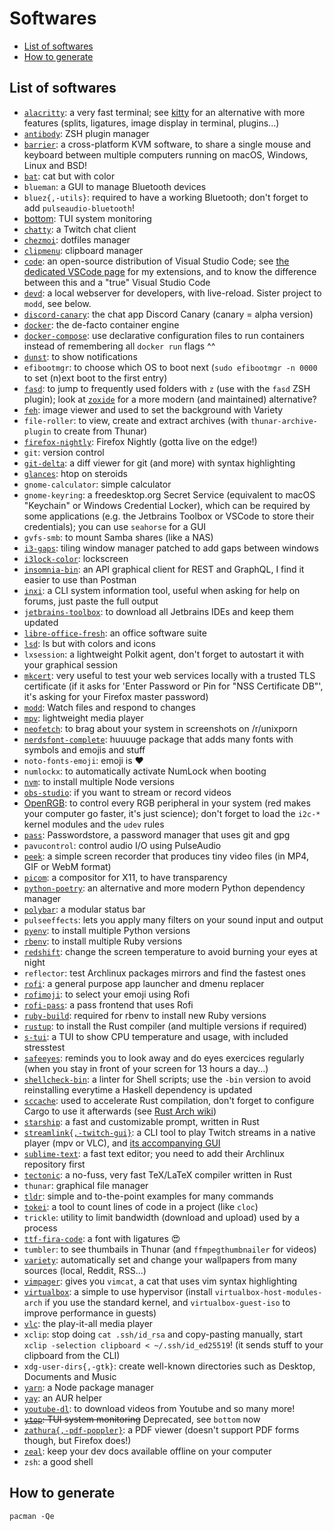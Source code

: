 # Softwares

<!-- toc -->

- [List of softwares](#list-of-softwares)
- [How to generate](#how-to-generate)

<!-- tocstop -->

## List of softwares

- [`alacritty`](https://github.com/alacritty/alacritty): a very fast terminal; see [kitty](https://sw.kovidgoyal.net/kitty/) for an alternative with more features (splits, ligatures, image display in terminal, plugins...)
- [`antibody`](https://github.com/getantibody/antibody): ZSH plugin manager
- [`barrier`](https://github.com/debauchee/barrier): a cross-platform KVM software, to share a single mouse and keyboard between multiple computers running on macOS, Windows, Linux and BSD!
- [`bat`](https://github.com/sharkdp/bat): cat but with color
- `blueman`: a GUI to manage Bluetooth devices
- `bluez{,-utils}`: required to have a working Bluetooth; don't forget to add `pulseaudio-bluetooth`!
- [bottom](https://github.com/ClementTsang/bottom): TUI system monitoring
- [`chatty`](https://chatty.github.io/): a Twitch chat client
- [`chezmoi`](https://www.chezmoi.io/): dotfiles manager
- [`clipmenu`](https://github.com/cdown/clipmenu): clipboard manager
- [`code`](https://code.visualstudio.com/): an open-source distribution of Visual Studio Code; see [the dedicated VSCode page](vscode.md) for my extensions, and to know the difference between this and a "true" Visual Studio Code
- [`devd`](https://github.com/cortesi/devd): a local webserver for developers, with live-reload. Sister project to `modd`, see below.
- [`discord-canary`](https://discord.com/): the chat app Discord Canary (canary = alpha version)
- [`docker`](https://www.docker.com/): the de-facto container engine
- [`docker-compose`](https://docs.docker.com/compose/): use declarative configuration files to run containers instead of remembering all `docker run` flags ^^
- [`dunst`](https://github.com/dunst-project/dunst): to show notifications
- `efibootmgr`: to choose which OS to boot next (`sudo efibootmgr -n 0000` to set (n)ext boot to the first entry)
- [`fasd`](https://github.com/clvv/fasd): to jump to frequently used folders with `z` (use with the `fasd` ZSH plugin); look at [`zoxide`](https://github.com/ajeetdsouza/zoxide) for a more modern (and maintained) alternative?
- [`feh`](https://feh.finalrewind.org/): image viewer and used to set the background with Variety
- `file-roller`: to view, create and extract archives (with `thunar-archive-plugin` to create from Thunar)
- [`firefox-nightly`](https://www.mozilla.org/en-US/firefox/): Firefox Nightly (gotta live on the edge!)
- `git`: version control
- [`git-delta`](https://github.com/dandavison/delta): a diff viewer for git (and more) with syntax highlighting
- [`glances`](https://github.com/nicolargo/glances): htop on steroids
- `gnome-calculator`: simple calculator
- `gnome-keyring`: a freedesktop.org Secret Service (equivalent to macOS "Keychain" or Windows Credential Locker), which can be required by some applications (e.g. the Jetbrains Toolbox or VSCode to store their credentials); you can use `seahorse` for a GUI
- `gvfs-smb`: to mount Samba shares (like a NAS)
- [`i3-gaps`](https://github.com/Airblader/i3): tiling window manager patched to add gaps between windows
- [`i3lock-color`](https://github.com/Raymo111/i3lock-color): lockscreen
- [`insomnia-bin`](https://insomnia.rest/): an API graphical client for REST and GraphQL, I find it easier to use than Postman
- [`inxi`](https://smxi.org/docs/inxi.htm): a CLI system information tool, useful when asking for help on forums, just paste the full output
- [`jetbrains-toolbox`](https://www.jetbrains.com/toolbox-app/): to download all Jetbrains IDEs and keep them updated
- [`libre-office-fresh`](https://www.libreoffice.org/): an office software suite
- [`lsd`](https://github.com/Peltoche/lsd): ls but with colors and icons
- `lxsession`: a lightweight Polkit agent, don't forget to autostart it with your graphical session
- [`mkcert`](https://github.com/FiloSottile/mkcert): very useful to test your web services locally with a trusted TLS certificate (if it asks for 'Enter Password or Pin for "NSS Certificate DB"', it's asking for your Firefox master password)
- [`modd`](https://github.com/cortesi/modd): Watch files and respond to changes
- [`mpv`](https://mpv.io/): lightweight media player
- [`neofetch`](https://github.com/dylanaraps/neofetch): to brag about your system in screenshots on /r/unixporn
- [`nerdsfont-complete`](https://www.nerdfonts.com/): huuuuge package that adds many fonts with symbols and emojis and stuff
- `noto-fonts-emoji`: emoji is ❤️
- `numlockx`: to automatically activate NumLock when booting
- [`nvm`](https://github.com/nvm-sh/nvm): to install multiple Node versions
- [`obs-studio`](https://obsproject.com/): if you want to stream or record videos
- [OpenRGB](https://openrgb.org/): to control every RGB peripheral in your system (red makes your computer go faster, it's just science); don't forget to load the `i2c-*` kernel modules and the `udev` rules
- [`pass`](https://www.passwordstore.org/): Passwordstore, a password manager that uses git and gpg
- `pavucontrol`: control audio I/O using PulseAudio
- [`peek`](https://github.com/phw/peek): a simple screen recorder that produces tiny video files (in MP4, GIF or WebM format)
- [`picom`](https://github.com/yshui/picom): a compositor for X11, to have transparency
- [`python-poetry`](https://python-poetry.org/): an alternative and more modern Python dependency manager
- [`polybar`](https://polybar.github.io/): a modular status bar
- `pulseeffects`: lets you apply many filters on your sound input and output
- [`pyenv`](https://github.com/pyenv/pyenv): to install multiple Python versions
- [`rbenv`](https://github.com/rbenv/rbenv): to install multiple Ruby versions
- [`redshift`](http://jonls.dk/redshift/): change the screen temperature to avoid burning your eyes at night
- `reflector`: test Archlinux packages mirrors and find the fastest ones
- [`rofi`](https://github.com/davatorium/rofi): a general purpose app launcher and dmenu replacer
- [`rofimoji`](https://github.com/fdw/rofimoji/): to select your emoji using Rofi
- [`rofi-pass`](https://github.com/carnager/rofi-pass): a pass frontend that uses Rofi
- [`ruby-build`](https://github.com/rbenv/ruby-build): required for rbenv to install new Ruby versions
- [`rustup`](https://rustup.rs/): to install the Rust compiler (and multiple versions if required)
- [`s-tui`](https://github.com/amanusk/s-tui): a TUI to show CPU temperature and usage, with included stresstest
- [`safeeyes`](https://github.com/slgobinath/SafeEyes): reminds you to look away and do eyes exercices regularly (when you stay in front of your screen for 13 hours a day...)
- [`shellcheck-bin`](https://www.shellcheck.net/): a linter for Shell scripts; use the `-bin` version to avoid reinstalling everytime a Haskell dependency is updated
- [`sccache`](https://github.com/mozilla/sccache): used to accelerate Rust compilation, don't forget to configure Cargo to use it afterwards (see [Rust Arch wiki](https://wiki.archlinux.org/index.php/Rust#sccache))
- [`starship`](https://starship.rs/): a fast and customizable prompt, written in Rust
- [`streamlink{,-twitch-gui}`](https://streamlink.github.io/): a CLI tool to play Twitch streams in a native player (mpv or VLC), and [its accompanying GUI](https://streamlink.github.io/streamlink-twitch-gui/)
- [`sublime-text`](https://www.sublimetext.com/): a fast text editor; you need to add their Archlinux repository first
- [`tectonic`](https://tectonic-typesetting.github.io/): a no-fuss, very fast TeX/LaTeX compiler written in Rust
- `thunar`: graphical file manager
- [`tldr`](https://tldr.sh/): simple and to-the-point examples for many commands
- [`tokei`](https://github.com/XAMPPRocky/tokei): a tool to count lines of code in a project (like `cloc`)
- `trickle`: utility to limit bandwidth (download and upload) used by a process
- [`ttf-fira-code`](https://github.com/tonsky/FiraCode): a font with ligatures 😍
- `tumbler`: to see thumbails in Thunar (and `ffmpegthumbnailer` for videos)
- [`variety`](https://peterlevi.com/variety/): automatically set and change your wallpapers from many sources (local, Reddit, RSS...)
- [`vimpager`](https://github.com/rkitover/vimpager): gives you `vimcat`, a cat that uses vim syntax highlighting
- [`virtualbox`](https://www.virtualbox.org/): a simple to use hypervisor (install `virtualbox-host-modules-arch` if you use the standard kernel, and `virtualbox-guest-iso` to improve performance in guests)
- [`vlc`](https://www.videolan.org/vlc/): the play-it-all media player
- `xclip`: stop doing `cat .ssh/id_rsa` and copy-pasting manually, start `xclip -selection clipboard < ~/.ssh/id_ed25519`! (it sends stuff to your clipboard from the CLI)
- `xdg-user-dirs{,-gtk}`: create well-known directories such as Desktop, Documents and Music
- [`yarn`](https://yarnpkg.com/): a Node package manager
- [`yay`](https://github.com/Jguer/yay): an AUR helper
- [`youtube-dl`](https://ytdl-org.github.io/youtube-dl/): to download videos from Youtube and so many more!
- ~~[`ytop`](https://github.com/cjbassi/ytop): TUI system monitoring~~ Deprecated, see `bottom` now
- [`zathura{,-pdf-poppler}`](https://pwmt.org/projects/zathura/): a PDF viewer (doesn't support PDF forms though, but Firefox does!)
- [`zeal`](https://zealdocs.org/): keep your dev docs available offline on your computer
- `zsh`: a good shell

## How to generate

`pacman -Qe`
